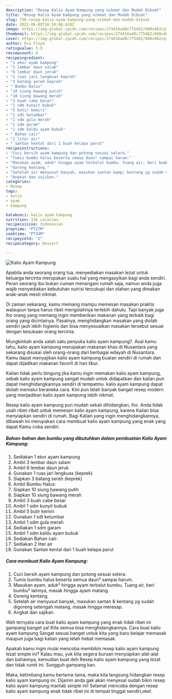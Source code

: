 ```yaml
---
description: "Resep Kalio Ayam Kampung yang nikmat dan Mudah Dibuat"
title: "Resep Kalio Ayam Kampung yang nikmat dan Mudah Dibuat"
slug: 736-resep-kalio-ayam-kampung-yang-nikmat-dan-mudah-dibuat
date: 2021-06-05T16:56:08.610Z
image: https://img-global.cpcdn.com/recipes/274416ad8c775482/680x482cq70/kalio-ayam-kampung-foto-resep-utama.jpg
thumbnail: https://img-global.cpcdn.com/recipes/274416ad8c775482/680x482cq70/kalio-ayam-kampung-foto-resep-utama.jpg
cover: https://img-global.cpcdn.com/recipes/274416ad8c775482/680x482cq70/kalio-ayam-kampung-foto-resep-utama.jpg
author: Ora Floyd
ratingvalue: 3.9
reviewcount: 4
recipeingredient:
- "1 ekor ayam kampung"
- "3 lembar daun salam"
- "6 lembar daun jeruk"
- "1 ruas jari lengkuas keprek"
- "3 batang sereh keprek"
- " Bumbu Halus"
- "10 siung bawang putih"
- "10 siung bawang merah"
- "3 buah cabe besar"
- "1 sdm kunyit bubuk"
- "5 butir kemiri"
- "1 sdt ketumbar"
- "1 sdm gula merah"
- "1 sdm garam"
- "1 sdm kaldu ayam bubuk"
- " Bahan cair"
- "2 liter air"
- " Santan kental dari 1 buah kelapa parut"
recipeinstructions:
- "Cuci bersih ayam kampung dan potong sesuai selera."
- "Tumis bumbu halus beserta semua daun² sampai harum."
- "Masukan ayam, aduk² hingga ayam terbalut bumbu. Tuang air, beri bumbu² lainnya, masak hingga ayam matang."
- "Goreng kentang."
- "Setelah air menyusut banyak, masukan santan &amp; kentang yg sudah digoreng setengah matang, masak hingga meresap."
- "Angkat dan sajikan."
categories:
- Resep
tags:
- kalio
- ayam
- kampung

katakunci: kalio ayam kampung 
nutrition: 116 calories
recipecuisine: Indonesian
preptime: "PT27M"
cooktime: "PT34M"
recipeyield: "2"
recipecategory: Dessert

---
```



![Kalio Ayam Kampung](https://img-global.cpcdn.com/recipes/274416ad8c775482/680x482cq70/kalio-ayam-kampung-foto-resep-utama.jpg)

Apabila anda seorang orang tua, menyediakan masakan lezat untuk keluarga tercinta merupakan suatu hal yang mengasyikan bagi anda sendiri. Peran seorang ibu bukan cuman menangani rumah saja, namun anda juga wajib menyediakan kebutuhan nutrisi tercukupi dan olahan yang dimakan anak-anak mesti nikmat.

Di zaman  sekarang, kamu memang mampu memesan masakan praktis walaupun tanpa harus ribet mengolahnya terlebih dahulu. Tapi banyak juga lho orang yang memang ingin memberikan makanan yang terbaik bagi orang yang dicintainya. Pasalnya, menghidangkan masakan yang diolah sendiri jauh lebih higienis dan bisa menyesuaikan masakan tersebut sesuai dengan kesukaan orang tercinta. 



Mungkinkah anda salah satu penyuka kalio ayam kampung?. Asal kamu tahu, kalio ayam kampung merupakan makanan khas di Nusantara yang sekarang disukai oleh orang-orang dari berbagai wilayah di Nusantara. Kamu dapat menyajikan kalio ayam kampung buatan sendiri di rumah dan dapat dijadikan makanan favorit di hari libur.

Kalian tidak perlu bingung jika kamu ingin memakan kalio ayam kampung, sebab kalio ayam kampung sangat mudah untuk didapatkan dan kalian pun dapat menghidangkannya sendiri di tempatmu. kalio ayam kampung dapat diolah memalui beraneka cara. Kini pun telah banyak banget resep modern yang menjadikan kalio ayam kampung lebih nikmat.

Resep kalio ayam kampung pun mudah sekali dihidangkan, lho. Anda tidak usah ribet-ribet untuk memesan kalio ayam kampung, karena Kalian bisa menyiapkan sendiri di rumah. Bagi Kalian yang ingin menghidangkannya, dibawah ini merupakan cara membuat kalio ayam kampung yang enak yang dapat Kamu coba sendiri.

<!--inarticleads1-->

##### Bahan-bahan dan bumbu yang dibutuhkan dalam pembuatan Kalio Ayam Kampung:

1. Sediakan 1 ekor ayam kampung
1. Ambil 3 lembar daun salam
1. Ambil 6 lembar daun jeruk
1. Gunakan 1 ruas jari lengkuas (keprek)
1. Siapkan 3 batang sereh (keprek)
1. Ambil  Bumbu Halus:
1. Siapkan 10 siung bawang putih
1. Siapkan 10 siung bawang merah
1. Ambil 3 buah cabe besar
1. Ambil 1 sdm kunyit bubuk
1. Ambil 5 butir kemiri
1. Gunakan 1 sdt ketumbar
1. Ambil 1 sdm gula merah
1. Sediakan 1 sdm garam
1. Ambil 1 sdm kaldu ayam bubuk
1. Sediakan  Bahan cair:
1. Sediakan 2 liter air
1. Gunakan  Santan kental dari 1 buah kelapa parut




<!--inarticleads2-->

##### Cara membuat Kalio Ayam Kampung:

1. Cuci bersih ayam kampung dan potong sesuai selera.
1. Tumis bumbu halus beserta semua daun² sampai harum.
1. Masukan ayam, aduk² hingga ayam terbalut bumbu. Tuang air, beri bumbu² lainnya, masak hingga ayam matang.
1. Goreng kentang.
1. Setelah air menyusut banyak, masukan santan &amp; kentang yg sudah digoreng setengah matang, masak hingga meresap.
1. Angkat dan sajikan.




Wah ternyata cara buat kalio ayam kampung yang enak tidak ribet ini gampang banget ya! Kita semua bisa menghidangkannya. Cara buat kalio ayam kampung Sangat sesuai banget untuk kita yang baru belajar memasak maupun juga bagi kalian yang telah hebat memasak.

Apakah kamu ingin mulai mencoba membikin resep kalio ayam kampung lezat simple ini? Kalau mau, yuk kita segera buruan menyiapkan alat-alat dan bahannya, kemudian buat deh Resep kalio ayam kampung yang lezat dan tidak rumit ini. Sungguh gampang kan. 

Maka, ketimbang kamu berlama-lama, maka kita langsung hidangkan resep kalio ayam kampung ini. Dijamin anda gak akan menyesal sudah bikin resep kalio ayam kampung mantab simple ini! Selamat mencoba dengan resep kalio ayam kampung enak tidak ribet ini di tempat tinggal sendiri,oke!.

